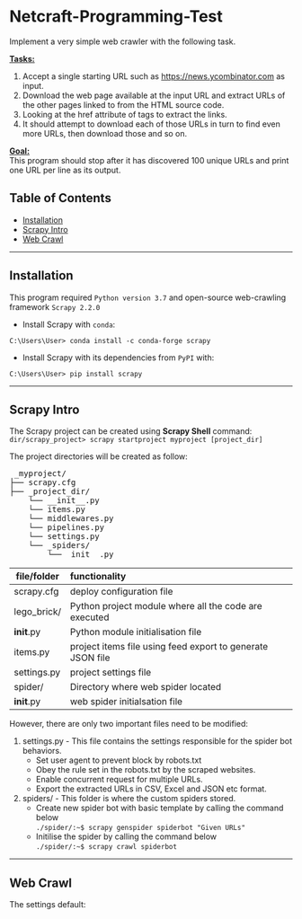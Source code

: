 # Netcraft-Programming-Test
Implement a very simple web crawler with the following task.

<u>**Tasks:** </u> 
1. Accept a single starting URL such as https://news.ycombinator.com as input.
2. Download the web page available at the input URL and extract URLs of the other pages linked to from the HTML source code.
3. Looking at the href attribute of tags to extract the links.
4. It should attempt to download each of those URLs in turn to find even more URLs, then download those and so on.

<u>**Goal:** </u> <br>
This program should stop after it has discovered 100 unique URLs and print one URL per line as its output.

## Table of Contents
- [Installation](#installation)
- [Scrapy Intro](#scrapy_intro)
- [Web Crawl](#web_crawl)
---
## Installation
This program required `Python version 3.7` and open-source web-crawling framework `Scrapy 2.2.0`

- Install Scrapy with `conda`:
```shell
C:\Users\User> conda install -c conda-forge scrapy
```

- Install Scrapy with its dependencies from `PyPI` with:
```shell
C:\Users\User> pip install scrapy
```
---
## Scrapy Intro
The Scrapy project can be created using **Scrapy Shell** command:
`dir/scrapy_project> scrapy startproject myproject [project_dir]`

The project directories will be created as follow:
<pre> _myproject/
├── scrapy.cfg
├── _project_dir/
    └── __init__.py
    └── items.py
    └── middlewares.py
    └── pipelines.py
    └── settings.py
    └── _spiders/
        └──__init__.py
</pre>

| file/folder | functionality |
|-------------|:--------------|
| scrapy.cfg  | deploy configuration file |
| lego_brick/ | Python project module where all the code are executed |
| __init__.py | Python module initialisation file |
| items.py    | project items file using feed export to generate JSON file |
| settings.py | project settings file |
| spider/     | Directory where web spider located |
| __init__.py | web spider initialsation file |

However, there are only two important files need to be modified:
1. settings.py - This file contains the settings responsible for the spider bot behaviors.
    * Set user agent to prevent block by robots.txt
    * Obey the rule set in the robots.txt by the scraped websites.
    * Enable concurrent request for multiple URLs.
    * Export the extracted URLs in CSV, Excel and JSON etc format.
2. spiders/ - This folder is where the custom spiders stored.
    * Create new spider bot with basic template by calling the command below <br>
    `./spider/:~$ scrapy genspider spiderbot "Given URLs"`
    * Initilise the spider by calling the command below <br>
    `./spider/:~$ scrapy crawl spiderbot`    
---
## Web Crawl
The settings default:
